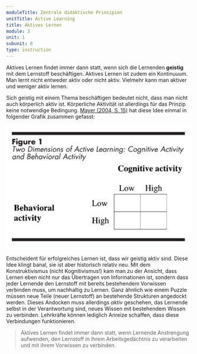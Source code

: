 ```yaml
---
moduleTitle: Zentrale didaktische Prinzipien
unitTitle: Active Learning
title: Aktives Lernen
module: 3
unit: 1
subunit: 0
type: instruction
---
```


Aktives Lernen findet immer dann statt, wenn sich die Lernenden **geistig** mit dem Lernstoff beschäftigen. Aktives Lernen ist zudem ein Kontinuuum. Man lernt nicht entweder aktiv oder nicht aktiv. Vielmehr kann man aktiver und weniger aktiv lernen. 

Sich geistig mit einem Thema beschäftigen bedeutet nicht, dass man nicht auch körperlich aktiv ist. Körperliche Aktivität ist allerdings für das Prinzip keine notwendige Bedingung. [Mayer (2004, S. 15)](https://psycnet.apa.org/record/2004-10043-002) hat diese Idee einmal in folgender Grafik zusammen gefasst: 

![](./body_mind.PNG)

Entscheident für erfolgreiches Lernen ist, dass wir geistig aktiv sind. Diese Idee klingt banal, sie ist aber historisch relativ neu. Mit dem Konstruktivismus (nicht Kognitivismus!) kam man zu der Ansicht, dass Lernen eben nicht nur das Übertragen von Informationen ist, sondern dass jeder Lernende den Lernstoff mit bereits bestehendem Vorwissen verbinden muss, um nachhaltig zu Lernen. Ganz ähnlich wie einem Puzzle müssen neue Teile (neuer Lernstoff) an bestehende Strukturen angedockt werden. Dieses Andocken muss allerdings *aktiv* geschehen, das Lernende selbst in der Verantwortung sind, neues Wissen mit bestehendem Wissen zu verbinden. Lehrkräfte können lediglich Anreize schaffen, dass diese Verbindungen funktionieren. 

> Aktives Lernen findet immer dann statt, wenn Lernende Anstrengung aufwenden, den Lernstoff in ihrem Arbeitsgedächtnis zu verarbeiten und mit ihrem Vorwissen zu verbinden.

